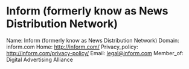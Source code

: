 
# Inform (formerly know as News Distribution Network)

Name: Inform (formerly know as News Distribution Network)
Domain: inform.com
Home: http://inform.com/
Privacy_policy: http://inform.com/privacy-policy/
Email: legal@inform.com
Member_of: Digital Advertising Alliance
